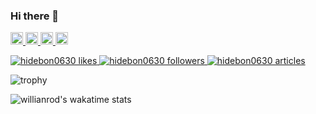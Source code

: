 ### Hi there 👋

<p align="left"> 
  <a href="http://twitter.com/hidebon_0630">
    <img height="20" src="https://img.shields.io/twitter/follow/hidebon_0630?label=Twitter&logo=twitter&style=flat" />
  </a>
  <a href="https://github.com/hidebon0630">
    <img height="20" src="https://img.shields.io/github/followers/hidebon0630?label=follow&logo=github&style=flat" />
  </a>
  <a href="http://qiita.com/hidebon0630">
    <img height="20" src="https://qiita-badge.apiapi.app/s/hidebon0630/posts.svg" />
  </a>
  <//qiita.com/hidebon0630">
    <img height="20" src="https://qiita-badge.apiapi.app/s/hidebon0630/contributions.svg" />
  </a>
</p>
  
<p align="left"> 
  <a href="https://zenn.dev/hidebon0630">
    <img src="https://zenn.badge.nikaera.com/s/hidebon0630/likes?style=plastic" alt="hidebon0630 likes" />
  </a>
  <a href="https://zenn.dev/hidebon0630/followers">
    <img src="https://zenn.badge.nikaera.com/s/hidebon0630/followers?style=plastic" alt="hidebon0630 followers" />
  </a>
  <a href="https://zenn.dev/hidebon0630/articles">
    <img src="https://zenn.badge.nikaera.com/s/hidebon0630/articles?style=plastic" alt="hidebon0630 articles" />
  </a>
</p>
  
![trophy](https://github-profile-trophy.vercel.app/?username=hidebon0630&theme=onedark)
  
![willianrod's wakatime stats](https://github-readme-stats.vercel.app/api/wakatime?username=hidebon0630)

<!--
**hidebon0630/hidebon0630** is a ✨ _special_ ✨ repository because its `README.md` (this file) appears on your GitHub profile.

Here are some ideas to get you started:

- 🔭 I’m currently working on ...
- 🌱 I’m currently learning ...
- 👯 I’m looking to collaborate on ...
- 🤔 I’m looking for help with ...
- 💬 Ask me about ...
- 📫 How to reach me: ...
- 😄 Pronouns: ...
- ⚡ Fun fact: ...
-->

